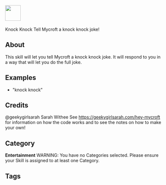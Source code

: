 # <img src='https://raw.githack.com/FortAwesome/Font-Awesome/master/svgs/solid/door-closed.svg' card_color='#861189' width='50' height='50' style='vertical-align:bottom'/>
 Knock Knock
Tell Mycroft a knock knock joke!

## About 
This skill will let you tell Mycroft a knock knock joke. It will respond to you in a way that will let you do the full joke.

## Examples 
* "knock knock"

## Credits 
@geekygirlsarah
Sarah Withee
See https://geekygirlsarah.com/hey-mycroft for information on how the code works and to see the notes on how to make your own!


## Category
**Entertainment**
WARNING: You have no Categories selected. Please ensure your Skill is assigned to at least one Category.

## Tags

